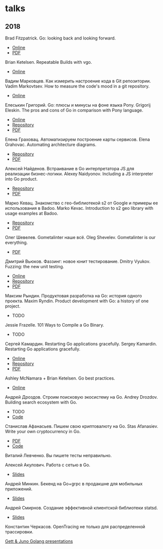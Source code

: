 # talks

## 2018

Brad Fitzpatrick. Go: looking back and looking forward.
  - [Online](https://docs.google.com/presentation/d/1DmyTABhGLvN0m2uHktvkP_uXop6-Xy5HPNovjDKJ83g/edit)
  - [PDF](TODO)

Brian Ketelsen. Repeatable Builds with vgo.
  - [Online](https://talks.bjk.fyi/bketelsen/gcru18-vgo?WT.mc_id=techsummitdc-twitter-brketels/)

Вадим Марковцев. Как измерить настроение кода в Git репозитории.
Vadim Markovtsev. How to measure the code's mood in a git repository.
  - [Online](http://vmarkovtsev.github.io/gophercon-2018-moscow/#cover)

Елеськин Григорий. Go: плюсы и минусы на фоне языка Pony.
Grigorij Eleskin. The pros and cons of Go in comparison with Pony language.
  - [Online](https://talks.godoc.org/github.com/Nyarum/gopherconru-2018-talk/gophercon.slide)
  - [Repository](https://github.com/Nyarum/gopherconru-2018-talk)
  - [PDF](TODO)

Елена Граховац. Автоматизируем построение карты сервисов.
Elena Grahovac. Automating architecture diagrams.
  - [Repository](https://github.com/rumyantseva/gophercon-ru-2018)
  - [PDF](TODO)

Алексей Найденов. Встраивание в Go интерпретатора JS для реализации бизнес-логики.
Alexey Naidyonov. Including a JS interpreter into Go product.
  - [Repository](https://github.com/growler/gophercon-russia-2018-talk)
  - [PDF](TODO)

Марко Кевац. Знакомство с гео-библиотекой s2 от Google и примеры ее использования в Badoo.
Marko Kevac. Introduction to s2 geo library with usage examples at Badoo.
  - [Repository](https://github.com/mkevac/gophercon-russia-2018)
  - [PDF](TODO)

Олег Шевелев. Gometalinter наше всё.
Oleg Shevelev. Gometalinter is our everything.
  - [PDF](TODO)

Дмитрий Вьюков. Фаззинг: новое юнит тестирование.
Dmitry Vyukov. Fuzzing: the new unit testing.
  - [Online](https://talks.godoc.org/github.com/dvyukov/go-fuzz/slides/fuzzing.slide)
  - [Repository](https://github.com/dvyukov/go-fuzz/tree/master/slides)
  - [PDF](TODO)

Максим Рындин. Продуктовая разработка на Go: история одного проекта.
Maxim Ryndin. Product development with Go: a history of one project.
  - TODO

Jessie Frazelle. 101 Ways to Compile a Go Binary.
  - TODO

Сергей Камардин. Restarting Go applications gracefully.
Sergey Kamardin. Restarting Go applications gracefully.
  - [Online](https://talks.godoc.org/github.com/gobwas/gracefultalk/graceful.slide)
  - [Repository](https://github.com/gobwas/gracefultalk)
  - [PDF](TODO)

Ashley McNamara + Brian Ketelsen. Go best practices.
  - [Online](https://talks.bjk.fyi/bketelsen/gcru18-best/)

Андрей Дроздов. Строим поисковую экосистему на Go.
Andrey Drozdov. Building search ecosystem with Go.
  - TODO
  - [Code](https://github.com/Sulverus/gophercon)

Станислав Афанасьев. Пишем свою криптовалюту на Go.
Stas Afanasiev. Write your own cryptocurrency in Go.
  - [PDF](TODO)
  - [Code](https://github.com/superstas/gcoin)

Виталий Левченко. Вы пишете тесты неправильно.

Алексей Акулович. Работа с сетью в Go.
  - [Slides](https://ater.me/conf/gophercon.pdf)

Андрей Минкин. Бекенд на Go+grpc в продакшне для мобильных приложений.
  - [Slides](https://www.slideshare.net/maddevs/grpc-91167163)

Андрей Смирнов. Создание эффективной клиентской библиотеки statsd.
  - [Slides](https://github.com/smira/gopherconru2018)

Константин Черкасов. OpenTracing не только для распределенной трассировки.

[Gett & Juno Golang presentations](https://github.com/gtforge/gopher)
